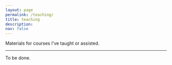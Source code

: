 ```yaml
---
layout: page
permalink: /teaching/
title: teaching
description: 
nav: false
---
```


Materials for courses I've taught or assisted.

***

To be done.

<!---
TODO Teaching assistanceships: Fundamentals of CG, Fundamentals of Algos, Combinatorial Optimization.
-->
